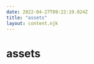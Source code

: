```yaml
---
date: 2022-04-27T09:22:19.024Z
title: "assets"
layout: content.njk
---
```

[comment]: <> (这个文件是从 PickerCC 源码中生，不要修改。请使用 "docs:build" 脚本命令生成。)


# assets